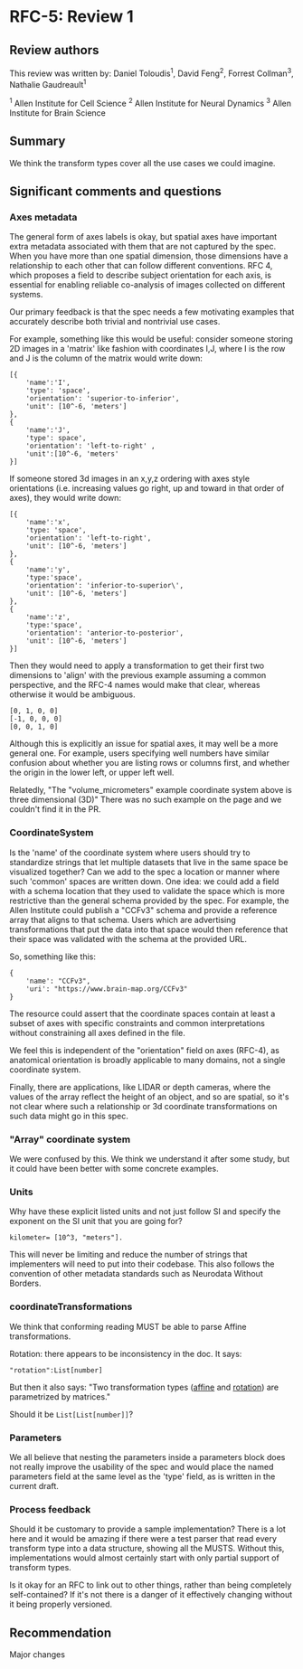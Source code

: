 # RFC-5: Review 1

## Review authors
This review was written by: Daniel Toloudis<sup>1</sup>, David Feng<sup>2</sup>, Forrest Collman<sup>3</sup>, Nathalie Gaudreault<sup>1</sup>

<sup>1</sup> Allen Institute for Cell Science
<sup>2</sup> Allen Institute for Neural Dynamics
<sup>3</sup> Allen Institute for Brain Science


## Summary

We think the transform types cover all the use cases we could imagine.

## Significant comments and questions

### Axes metadata 

The general form of axes labels is okay, but spatial axes have important
extra metadata associated with them that are not captured by the spec.
When you have more than one spatial dimension, those dimensions have a
relationship to each other that can follow different conventions. RFC 4,
which proposes a field to describe subject orientation for each axis, is
essential for enabling reliable co-analysis of images collected on
different systems.

Our primary feedback is that the spec needs a few motivating examples
that accurately describe both trivial and nontrivial use cases.

For example, something like this would be useful: consider someone
storing 2D images in a 'matrix' like fashion with coordinates I,J, where
I is the row and J is the column of the matrix would write down:

```
[{
    'name':'I',
    'type': 'space',
    'orientation': 'superior-to-inferior',
    'unit': [10^-6, 'meters']
},
{
    'name':'J',
    'type': space',
    'orientation': 'left-to-right' ,
    'unit':[10^-6, 'meters'
}]
```

If someone stored 3d images in an x,y,z ordering with axes style
orientations (i.e. increasing values go right, up and toward in that
order of axes), they would write down:

```
[{
    'name':'x',
    'type: 'space',
    'orientation': 'left-to-right',
    'unit': [10^-6, 'meters']
},
{
    'name':'y',
    'type:'space',
    'orientation': 'inferior-to-superior\',
    'unit': [10^-6, 'meters']
},
{
    'name':'z',
    'type:'space',
    'orientation': 'anterior-to-posterior',
    'unit': [10^-6, 'meters']
}]
```

Then they would need to apply a transformation to get their first two
dimensions to 'align' with the previous example assuming a common
perspective, and the RFC-4 names would make that clear, whereas otherwise
it would be ambiguous.

```
[0, 1, 0, 0]
[-1, 0, 0, 0]
[0, 0, 1, 0]
```

Although this is explicitly an issue for spatial axes, it may well be a
more general one. For example, users specifying well numbers have
similar confusion about whether you are listing rows or columns first,
and whether the origin in the lower left, or upper left well.

Relatedly, "The "volume_micrometers" example coordinate system above is
three dimensional (3D)" There was no such example on the page and we
couldn't find it in the PR.

### CoordinateSystem

Is the 'name' of the coordinate system where users should try to
standardize strings that let multiple datasets that live in the same
space be visualized together? Can we add to the spec a location or
manner where such 'common' spaces are written down. One idea: we could
add a field with a schema location that they used to validate the space
which is more restrictive than the general schema provided by the spec.
For example, the Allen Institute could publish a "CCFv3" schema and
provide a reference array that aligns to that schema. Users which are
advertising transformations that put the data into that space would then
reference that their space was validated with the schema at the provided
URL.

So, something like this:

```
{
    'name': "CCFv3",
    'uri': "https://www.brain-map.org/CCFv3"
}
```

The resource could assert that the coordinate spaces contain at least a
subset of axes with specific constraints and common interpretations
without constraining all axes defined in the file.

We feel this is independent of the "orientation" field on axes (RFC-4),
as anatomical orientation is broadly applicable to many domains, not a
single coordinate system.

Finally, there are applications, like LIDAR or depth cameras, where the
values of the array reflect the height of an object, and so are spatial,
so it's not clear where such a relationship or 3d coordinate
transformations on such data might go in this spec.

### "Array" coordinate system

We were confused by this. We think we understand it after some study,
but it could have been better with some concrete examples.

### Units

Why have these explicit listed units and not just follow SI and specify
the exponent on the SI unit that you are going for?

```
kilometer= [10^3, "meters"].
```

This will never be limiting and reduce the number of strings
that implementers will need to put into their codebase. This also
follows the convention of other metadata standards such as Neurodata
Without Borders.

### coordinateTransformations

We think that conforming reading MUST be able to parse Affine
transformations.

Rotation: there appears to be inconsistency in the doc. It says:

```
"rotation":List[number]
```

But then it also says: "Two transformation types
([affine](https://ngff.openmicroscopy.org/rfc/5/#affine) and [rotation](https://ngff.openmicroscopy.org/rfc/5/#rotation))
are parametrized by matrices."

Should it be `List[List[number]]`?

### Parameters

We all believe that nesting the parameters inside a parameters block
does not really improve the usability of the spec and would place the
named parameters field at the same level as the 'type' field, as is
written in the current draft.

### Process feedback

Should it be customary to provide a sample implementation? There is a
lot here and it would be amazing if there were a test parser that read
every transform type into a data structure, showing all the MUSTS.
Without this, implementations would almost certainly start with only
partial support of transform types.

Is it okay for an RFC to link out to other things, rather than being
completely self-contained? If it's not there is a danger of it
effectively changing without it being properly versioned.

## Recommendation

Major changes
